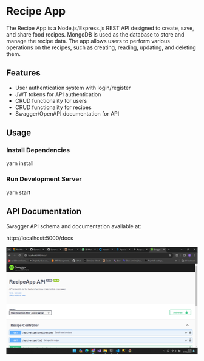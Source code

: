# Recipe App 

The Recipe App is a Node.js/Express.js REST API designed to create, save, and share food recipes. MongoDB is used as the database to store and manage the recipe data. The app allows users to perform various operations on the recipes, such as creating, reading, updating, and deleting them.

## Features

- User authentication system with login/register
- JWT tokens for API authentication
- CRUD functionality for users
- CRUD functionality for recipes 
- Swagger/OpenAPI documentation for API

## Usage

### Install Dependencies

yarn install

### Run Development Server

yarn start

## API Documentation

Swagger API schema and documentation available at:

http://localhost:5000/docs

![Recipe App](swagger.png)
